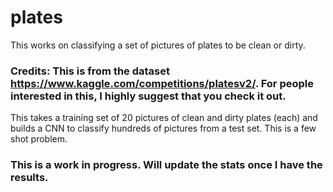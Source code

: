 # plates
This works on classifying a set of pictures of plates to be clean or dirty.

### Credits: This is from the dataset https://www.kaggle.com/competitions/platesv2/. For people interested in this, I highly suggest that you check it out.

This takes a training set of 20 pictures of clean and dirty plates (each) and builds a CNN to classify hundreds of pictures from a test set. This is a few shot problem.

### This is a work in progress. Will update the stats once I have the results.
